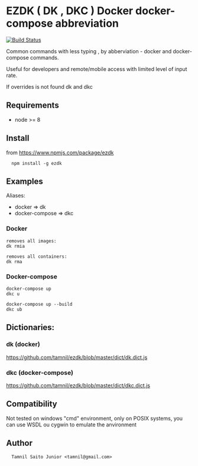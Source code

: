 # EZDK ( DK , DKC ) Docker docker-compose  abbreviation
[![Build Status](https://travis-ci.com/tamnil/ezdk.svg?branch=master)](https://travis-ci.com/tamnil/ezdk)

Common commands with less typing , by abberviation  - docker and docker-compose commands.

Useful for developers and remote/mobile access with limited level of input rate.

If overrides is not found dk and dkc

## Requirements

* node >= 8

## Install
from https://www.npmjs.com/package/ezdk

```
  npm install -g ezdk

```
## Examples

Aliases:
  
  * docker => dk
  * docker-compose => dkc
  
### Docker
```
removes all images:
dk rmia 

removes all containers:
dk rma 

```

### Docker-compose
```
docker-compose up
dkc u

docker-compose up --build
dkc ub
```

## Dictionaries:
### dk (docker)
https://github.com/tamnil/ezdk/blob/master/dict/dk.dict.js

### dkc (docker-compose)
https://github.com/tamnil/ezdk/blob/master/dict/dkc.dict.js


## Compatibility

  Not tested on windows "cmd" environment, only on POSIX systems, you can use WSDL ou cygwin to emulate the anvironment
  
## Author
      Tamnil Saito Junior <tamnil@gmail.com>
